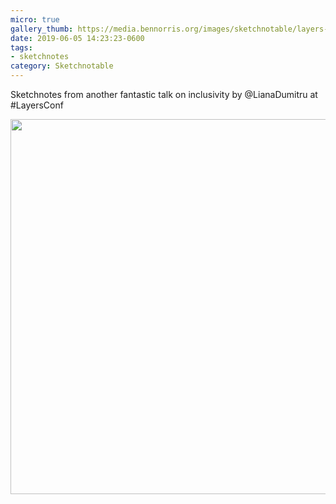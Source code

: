 ```yaml
---
micro: true
gallery_thumb: https://media.bennorris.org/images/sketchnotable/layers-2019/layers-2019-dumitru.jpg
date: 2019-06-05 14:23:23-0600
tags:
- sketchnotes
category: Sketchnotable
---
```


Sketchnotes from another fantastic talk on inclusivity by @LianaDumitru at #LayersConf

<img src="https://media.bennorris.org/images/sketchnotable/layers-2019/layers-2019-dumitru.jpg" width="600" height="600" alt="" />